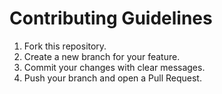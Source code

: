 # Contributing Guidelines
1. Fork this repository.
2. Create a new branch for your feature.
3. Commit your changes with clear messages.
4. Push your branch and open a Pull Request.
